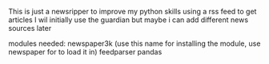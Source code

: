 This is just a newsripper to improve my python skills using a rss feed to get articles
I wil initially use the guardian but maybe i can add different news sources later

modules needed:
newspaper3k (use this name for installing the module, use newspaper for to load it in) 
feedparser 
pandas